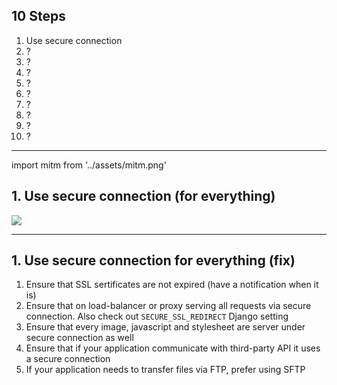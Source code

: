 <!-- classes: ten-steps -->

## 10 Steps

<ol>
    <li className="active">Use secure connection</li>
    <li>?</li>
    <li>?</li>
    <li>?</li>
    <li>?</li>
    <li>?</li>
    <li>?</li>
    <li>?</li>
    <li>?</li>
    <li>?</li>
</ol>

<!-- note

On this slide we see a 10 steps checklist that we will be revisiting in the end.
We can see only first item right now, but other items will be revealed as we go,
and a link to the repository with complete steps will be available in the last slides.
We will start with easy to fix things and will go down the topics where automation tools
won't help you that much and you will be feeling scared and alone.

NEXT: The first item in the list might seem even too easy. Like it is 2020, browsers will show
his icon with a lock near the site address to give a hint that site is secure.
-->

---

<!-- sectionTitle: Secure Connection -->

import mitm from '../assets/mitm.png'

## 1. Use secure connection (for everything)

<img src={mitm} className="slide-bottom content-center" />

<!-- note

Well, what is overlooked, is that even if the site itself is served over HTTPS connection,
if parts of it still using insecure HTTP connection to load images, javascript files or stylesheets
you can say that it is not using secure connection.

The resource that is requested via insecure connection can be modified and replaced by
malicious user listening to the traffic in the for example free public WiFi.
This is called a man in the middle attack, and you can see it in the picture.
In this picture attacker is spoofing the secure sertificate and imagine that with
HTTP connection they don't even have to do it.

- https://support.mozilla.org/en-US/kb/mixed-content-blocking-firefox

NEXT: If we have already a valid SSL certificate, what else
we need to check to ensure that our application truly using secure connection?
-->

---

## 1. Use secure connection for everything (fix)

1. Ensure that SSL sertificates are not expired (have a notification when it is)
1. Ensure that on load-balancer or proxy serving all requests via secure connection.
    Also check out `SECURE_SSL_REDIRECT` Django setting
1. Ensure that every image, javascript and stylesheet are server under secure connection as well
1. Ensure that if your application communicate with third-party API it uses a secure connection
1. If your application needs to transfer files via FTP, prefer using SFTP

<!-- note
You can see that there is also mentions of FTP and third-party API connections. And it is here for a reason
- Even if your application security level is pretty good, if part of the system works with less
secure components - it is a weak spot that can be used as an attack vector.

With checking secure connection to our web application, we now sertain at least spoofing on
our application is a bit harder and requires more skills from attacker.
-->